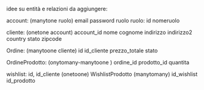 idee su entità e relazioni da aggiungere:

account: (manytone ruolo)
    email password ruolo
ruolo:
    id nomeruolo

cliente: (onetone account)
    account_id nome cognome indirizzo indirizzo2 country stato zipcode 

Ordine: (manytoone cliente)
    id id_cliente prezzo_totale stato

OrdineProdotto: (onytomany-manytoone )
    ordine_id prodotto_id quantita

wishlist: id, id_cliente (onetoone)
WishlistProdotto (manytomany)
    id_wishlist id_prodotto